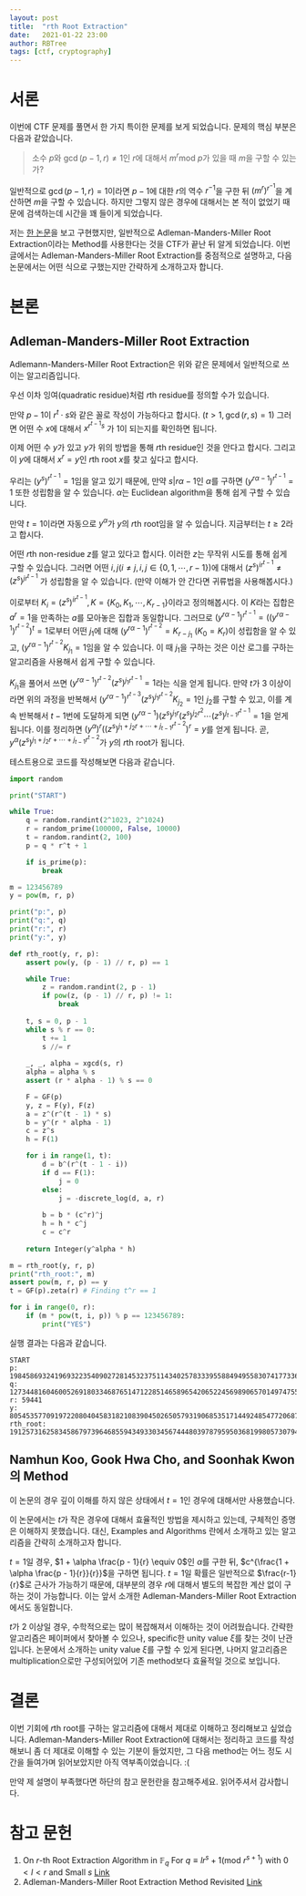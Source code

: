 ```yaml
---
layout: post
title:  "rth Root Extraction"
date:   2021-01-22 23:00
author: RBTree
tags: [ctf, cryptography]
---
```


# 서론

이번에 CTF 문제를 풀면서 한 가지 특이한 문제를 보게 되었습니다. 문제의 핵심 부분은 다음과 같았습니다.

> 소수 $p$와 $\gcd(p-1,r)\neq1$인 $r$에 대해서 $m^r\text{mod}\ p$가 있을 때 $m$을 구할 수 있는가?

일반적으로 $\gcd(p-1,r)=1$이라면 $p-1$에 대한 $r$의 역수 $r^{-1}$을 구한 뒤 $(m^r)^{r^{-1}}$을 계산하면 $m$을 구할 수 있습니다. 하지만 그렇지 않은 경우에 대해서는 본 적이 없었기 때문에 검색하는데 시간을 꽤 들이게 되었습니다.

저는 [한 논문](https://eprint.iacr.org/2013/117.pdf)을 보고 구현했지만, 일반적으로 Adleman-Manders-Miller Root Extraction이라는 Method를 사용한다는 것을 CTF가 끝난 뒤 알게 되었습니다. 이번 글에서는 Adleman-Manders-Miller Root Extraction를 중점적으로 설명하고, 다음 논문에서는 어떤 식으로 구했는지만 간략하게 소개하고자 합니다.

# 본론

## Adleman-Manders-Miller Root Extraction

Adlemann-Manders-Miller Root Extraction은 위와 같은 문제에서 일반적으로 쓰이는 알고리즘입니다.

우선 이차 잉여(quadratic residue)처럼 $r$th residue를 정의할 수가 있습니다.

만약 $p-1$이 $r^t \cdot s$와 같은 꼴로 작성이 가능하다고 합시다. ($t>1, \gcd(r, s) = 1$) 그러면 어떤 수 $x$에 대해서 $x^{r^{t-1}s}$ 가 1이 되는지를 확인하면 됩니다.

이제 어떤 수 $y$가 있고 $y$가 위의 방법을 통해 $r$th residue인 것을 안다고 합시다. 그리고 이 $y$에 대해서 $x^r = y$인 $r$th root $x$를 찾고 싶다고 합시다.

우리는 $(y^s)^{r^{t-1}} = 1$임을 알고 있기 때문에, 만약 $s \vert r\alpha - 1$인 $\alpha$를 구하면 $(y^{r\alpha - 1})^{r^{t-1}} = 1$ 또한 성립함을 알 수 있습니다. $\alpha$는 Euclidean algorithm을 통해 쉽게 구할 수 있습니다.

만약 $t = 1$이라면 자동으로 $y^\alpha$가 $y$의 $r$th root임을 알 수 있습니다. 지금부터는 $t \geq 2$라고 합시다.

어떤 $r$th non-residue $z$를 알고 있다고 합시다. 이러한 $z$는 무작위 시도를 통해 쉽게 구할 수 있습니다. 그러면 어떤 $i, j (i\neq j, i,j\in\{0, 1, \cdots, r - 1\})$에 대해서 $(z^s)^{ir^{t-1}} \neq (z^s)^{jr^{t-1}}$ 가 성립함을 알 수 있습니다. (만약 이해가 안 간다면 귀류법을 사용해봅시다.)

이로부터 $K_i = (z^s)^{ir^{t-1}}, K = \{K_0, K_1, \cdots, K_{r-1}\}$이라고 정의해봅시다. 이 $K$라는 집합은 $a^r = 1$을 만족하는 $a$를 모아놓은 집합과 동일합니다. 그러므로 $(y^{r\alpha-1})^{r^{t-1}} = ((y^{r\alpha-1})^{r^{t-2}})^t = 1$로부터 어떤 $j_1$에 대해 $(y^{r\alpha-1})^{r^{t-2}} = K_{r - j_1}$ ($K_0 = K_r$)이 성립함을 알 수 있고, $(y^{r\alpha-1})^{r^{t-2}} K_{j_1} = 1$임을 알 수 있습니다. 이 때 $j_1$을 구하는 것은 이산 로그를 구하는 알고리즘을 사용해서 쉽게 구할 수 있습니다.

$K_{j_1}$을 풀어서 쓰면 $(y^{r\alpha-1})^{r^{t-2}} (z^s)^{j_1 r^{t-1}} = 1$라는 식을 얻게 됩니다. 만약 $t$가 3 이상이라면 위의 과정을 반복해서 $(y^{r\alpha-1})^{r^{t-3}} (z^s)^{j_1 r^{t-2}} K_{j_2}= 1$인 $j_2$를 구할 수 있고, 이를 계속 반복해서 $t-1$번에 도달하게 되면 $(y^{r\alpha-1}) (z^s)^{j_1 r} (z^s)^{j_2 r^2} \cdots (z^s)^{j_{t-1} r^{t-1}}= 1$을 얻게 됩니다. 이를 정리하면 $(y^\alpha)^r ((z^s)^{j_1+j_2 r + \cdots + j_{t-1} r^{t-2}})^r = y$를 얻게 됩니다. 곧, $y^\alpha (z^s)^{j_1+j_2 r + \cdots + j_{t-1} r^{t-2}}$가 $y$의 $r$th root가 됩니다.

테스트용으로 코드를 작성해보면 다음과 같습니다.

```python
import random

print("START")

while True:
    q = random.randint(2^1023, 2^1024)
    r = random_prime(100000, False, 10000)
    t = random.randint(2, 100)
    p = q * r^t + 1

    if is_prime(p):
        break

m = 123456789
y = pow(m, r, p)

print("p:", p)
print("q:", q)
print("r:", r)
print("y:", y)

def rth_root(y, r, p):
    assert pow(y, (p - 1) // r, p) == 1

    while True:
        z = random.randint(2, p - 1)
        if pow(z, (p - 1) // r, p) != 1:
            break
    
    t, s = 0, p - 1
    while s % r == 0:
        t += 1
        s //= r
    
    _, _, alpha = xgcd(s, r)
    alpha = alpha % s
    assert (r * alpha - 1) % s == 0

    F = GF(p)
    y, z = F(y), F(z)
    a = z^(r^(t - 1) * s)
    b = y^(r * alpha - 1)
    c = z^s
    h = F(1)

    for i in range(1, t):
        d = b^(r^(t - 1 - i))
        if d == F(1):
            j = 0
        else:
            j = -discrete_log(d, a, r)
        
        b = b * (c^r)^j
        h = h * c^j
        c = c^r
    
    return Integer(y^alpha * h)

m = rth_root(y, r, p)
print("rth_root:", m)
assert pow(m, r, p) == y
t = GF(p).zeta(r) # Finding t^r == 1

for i in range(0, r):
    if (m * pow(t, i, p)) % p == 123456789:
        print("YES")
```

실행 결과는 다음과 같습니다.

```
START
p: 19845869324196932235409027281453237511434025783339558849495583074177336489263619484081351480299158875363901884038529922270951971742691903247477767765786598100784004885618076125069821944126679592384952248500498735969619129537473277019889546982844294769783094852625682530907522145655908913960414003360923121238022646178320019703539731039785624809849
q: 127344816046005269180334687651471228514658965420652245698906570149747555809209220329500784794231658638357396721144033888708517969524208360023701168054677342633788298237158168251112498454806640341253022696445653859713428647852602639353685739977163035617890581378896233143839457903755954965791714844513884429688
r: 59441
y: 8054535770919722080404583182108390450265057931906853517144924854772068727626370584508261755788475398692986120155099710858963822564068287749479392420091184037399559110122884625475846810853148628974365291773997987357754404130570934390302800356028471361498042743906102948651034240856679272883757340850200884510763800362787823448867567674198254346090
rth_root: 19125731625834586797396468559434933034567444803978795950368199805730794533441707548079298539852224407474576775661503881035695117341077200789210868038529573118867529946523884811478026924812044015155406936957493954278885808301549471833926433450315114085613992388479146717212980160134169005764576516730124573341659693926971510642412713012052598464851
```

## Namhun Koo, Gook Hwa Cho, and Soonhak Kwon의 Method

이 논문의 경우 깊이 이해를 하지 않은 상태에서 $t = 1$인 경우에 대해서만 사용했습니다.

이 논문에서는 $t$가 작은 경우에 대해서 효율적인 방법을 제시하고 있는데, 구체적인 증명은 이해하지 못했습니다. 대신, Examples and Algorithms 란에서 소개하고 있는 알고리즘을 간략히 소개하고자 합니다.

$t = 1$일 경우, $1 + \alpha \frac{p - 1}{r} \equiv 0$인 $\alpha$를 구한 뒤, $c^{\frac{1 + \alpha \frac{p - 1}{r}}{r}}$을 구하면 됩니다. $t=1$일 확률은 일반적으로 $\frac{r-1}{r}$로 근사가 가능하기 때문에, 대부분의 경우 $r$에 대해서 별도의 복잡한 계산 없이 구하는 것이 가능합니다. 이는 앞서 소개한 Adleman-Manders-Miller Root Extraction에서도 동일합니다.

$t$가 2 이상일 경우, 수학적으로는 많이 복잡해져서 이해하는 것이 어려웠습니다. 간략한 알고리즘은 페이퍼에서 찾아볼 수 있으나, specific한 unity value $\xi$를 찾는 것이 난관입니다. 논문에서 소개하는 unity value $\xi$를 구할 수 있게 된다면, 나머지 알고리즘은 multiplication으로만 구성되어있어 기존 method보다 효율적일 것으로 보입니다.

# 결론

이번 기회에 $r$th root를 구하는 알고리즘에 대해서 제대로 이해하고 정리해보고 싶었습니다. Adleman-Manders-Miller Root Extraction에 대해서는 정리하고 코드를 작성해보니 좀 더 제대로 이해할 수 있는 기분이 들었지만, 그 다음 method는 어느 정도 시간을 들여가며 읽어보았지만 아직 역부족이었습니다. :(

만약 제 설명이 부족했다면 하단의 참고 문헌란을 참고해주세요. 읽어주셔서 감사합니다.

# 참고 문헌

1. On $r$-th Root Extraction Algorithm in $\mathbb{F}_q$ For $q \equiv lr^s+1 (\text{mod}\ r^{s+1})$ with $0<l<r$ and Small $s$ [Link](https://eprint.iacr.org/2013/117.pdf)
2. Adleman-Manders-Miller Root Extraction Method Revisited [Link](https://arxiv.org/abs/1111.4877)